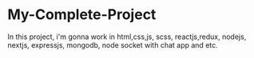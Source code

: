 # My-Complete-Project
In this project, i'm gonna work in html,css,js, scss, reactjs,redux, nodejs, nextjs, expressjs, mongodb, node socket with chat app and etc.

